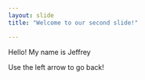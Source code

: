 ```yaml
---
layout: slide
title: "Welcome to our second slide!"

---
```


Hello! My name is Jeffrey

Use the left arrow to go back!
